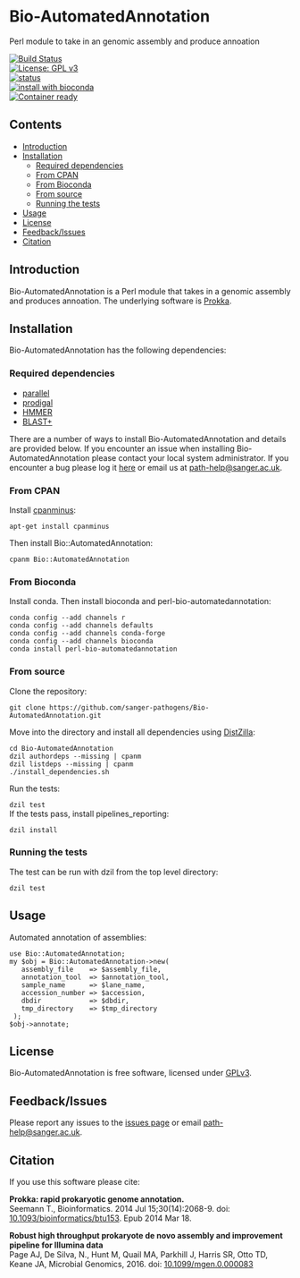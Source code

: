# Bio-AutomatedAnnotation
Perl module to take in an genomic assembly and produce annoation

[![Build Status](https://travis-ci.org/sanger-pathogens/Bio-AutomatedAnnotation.svg?branch=master)](https://travis-ci.org/sanger-pathogens/Bio-AutomatedAnnotation)  
[![License: GPL v3](https://img.shields.io/badge/License-GPL%20v3-brightgreen.svg)](https://github.com/sanger-pathogens/Bio-AutomatedAnnotation/blob/master/GPL-LICENSE)   
[![status](https://img.shields.io/badge/MGEN-10.1099%2Fmgen.0.000083-brightgreen.svg)](http://mgen.microbiologyresearch.org/content/journal/mgen/10.1099/mgen.0.000083)   
[![install with bioconda](https://img.shields.io/badge/install%20with-bioconda-brightgreen.svg?style=flat-square)](http://bioconda.github.io/recipes/perl-bio-automatedannotation/README.html)   
[![Container ready](https://img.shields.io/badge/container-ready-brightgreen.svg)](https://quay.io/repository/biocontainers/perl-bio-automatedannotation)  


## Contents
  * [Introduction](#introduction)
  * [Installation](#installation)
    * [Required dependencies](#required-dependencies)
    * [From CPAN](#from-cpan)
    * [From Bioconda](#from-bioconda)
    * [From source](#from-source)
    * [Running the tests](#running-the-tests)
  * [Usage](#usage)
  * [License](#license)
  * [Feedback/Issues](#feedbackissues)
  * [Citation](#citation)

## Introduction
Bio-AutomatedAnnotation is a Perl module that takes in a genomic assembly and produces annoation. The underlying software is [Prokka](https://github.com/tseemann/prokka).

## Installation
Bio-AutomatedAnnotation has the following dependencies:

### Required dependencies
* [parallel](https://www.gnu.org/software/parallel/)
* [prodigal](https://github.com/hyattpd/Prodigal)
* [HMMER](http://hmmer.org/)
* [BLAST+](https://blast.ncbi.nlm.nih.gov/Blast.cgi?CMD=Web&PAGE_TYPE=BlastDocs&DOC_TYPE=Download)

There are a number of ways to install Bio-AutomatedAnnotation and details are provided below. If you encounter an issue when installing Bio-AutomatedAnnotation please contact your local system administrator. If you encounter a bug please log it [here](https://github.com/sanger-pathogens/Bio-AutomatedAnnotation/issues) or email us at path-help@sanger.ac.uk.

### From CPAN
Install [cpanminus](https://github.com/miyagawa/cpanminus):   
  
`apt-get install cpanminus`   
  
Then install Bio::AutomatedAnnotation:   
  
`cpanm Bio::AutomatedAnnotation`   
   
### From Bioconda
Install conda. Then install bioconda and perl-bio-automatedannotation:
```
conda config --add channels r
conda config --add channels defaults
conda config --add channels conda-forge
conda config --add channels bioconda
conda install perl-bio-automatedannotation
```
### From source
Clone the repository:   
   
`git clone https://github.com/sanger-pathogens/Bio-AutomatedAnnotation.git`   
   
Move into the directory and install all dependencies using [DistZilla](http://dzil.org/):   
  
```
cd Bio-AutomatedAnnotation
dzil authordeps --missing | cpanm
dzil listdeps --missing | cpanm
./install_dependencies.sh
```
  
Run the tests:   
  
`dzil test`   
If the tests pass, install pipelines_reporting:   
  
`dzil install`   

### Running the tests
The test can be run with dzil from the top level directory:  
  
`dzil test`  

## Usage
Automated annotation of assemblies:
```
use Bio::AutomatedAnnotation;
my $obj = Bio::AutomatedAnnotation->new(
   assembly_file    => $assembly_file,
   annotation_tool  => $annotation_tool,
   sample_name      => $lane_name,
   accession_number => $accession,
   dbdir            => $dbdir,
   tmp_directory    => $tmp_directory
 );
$obj->annotate;
```

## License
Bio-AutomatedAnnotation is free software, licensed under [GPLv3](https://github.com/sanger-pathogens/Bio-AutomatedAnnotation/blob/master/GPL-LICENSE).

## Feedback/Issues
Please report any issues to the [issues page](https://github.com/sanger-pathogens/Bio-AutomatedAnnotation/issues) or email path-help@sanger.ac.uk.

## Citation
If you use this software please cite:

__Prokka: rapid prokaryotic genome annotation.__   
Seemann T., Bioinformatics. 2014 Jul 15;30(14):2068-9. doi: [10.1093/bioinformatics/btu153](https://www.ncbi.nlm.nih.gov/pubmed/24642063). Epub 2014 Mar 18.   

__Robust high throughput prokaryote de novo assembly and improvement pipeline for Illumina data__   
Page AJ, De Silva, N., Hunt M, Quail MA, Parkhill J, Harris SR, Otto TD, Keane JA, Microbial Genomics, 2016. doi: [10.1099/mgen.0.000083](http://mgen.microbiologyresearch.org/content/journal/mgen/10.1099/mgen.0.000083)
